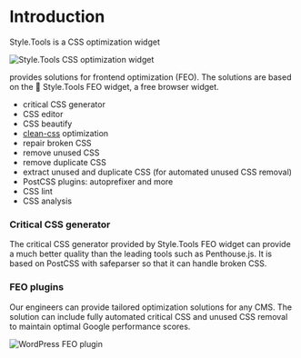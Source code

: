 # Introduction

Style.Tools is a CSS optimization widget

![Style.Tools CSS optimization widget](../gitbook/images/styletools-widge.gif)

 provides solutions for frontend optimization (FEO). The solutions are based on the 🔬 Style.Tools FEO widget, a free browser widget.

- critical CSS generator
- CSS editor
- CSS beautify
- [clean-css](https://github.com/jakubpawlowicz/clean-css) optimization
- repair broken CSS
- remove unused CSS
- remove duplicate CSS
- extract unused and duplicate CSS (for automated unused CSS removal)
- PostCSS plugins: autoprefixer and more
- CSS lint
- CSS analysis

### Critical CSS generator

The critical CSS generator provided by Style.Tools FEO widget can provide a much better quality than the leading tools such as Penthouse.js. It is based on PostCSS with safeparser so that it can handle broken CSS. 

### FEO plugins

Our engineers can provide tailored optimization solutions for any CMS. The solution can include fully automated critical CSS and unused CSS removal to maintain optimal Google performance scores.

![WordPress FEO plugin](../gitbook/images/wordpress-feo-plugin.png)
